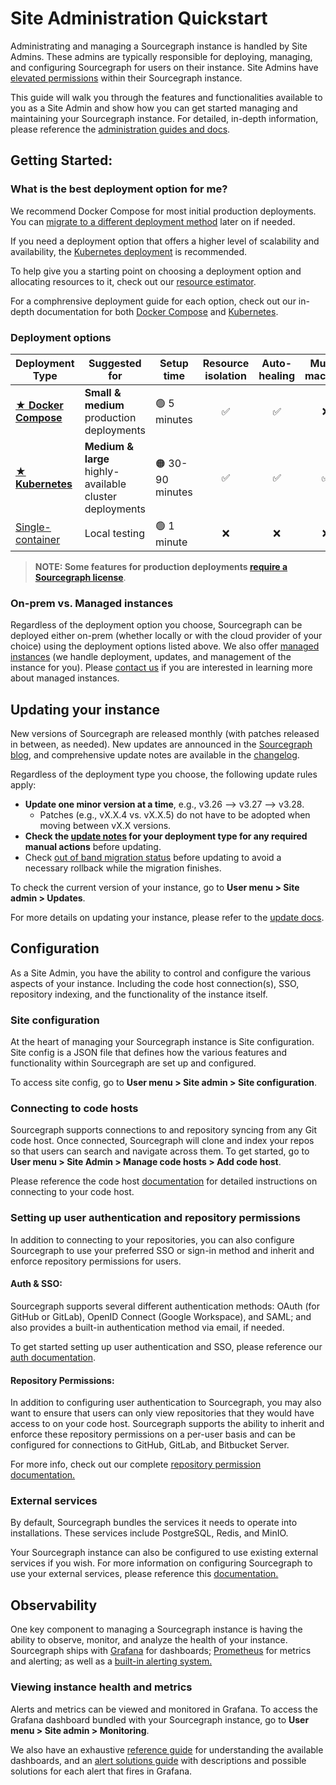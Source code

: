 # Site Administration Quickstart 
Administrating and managing a Sourcegraph instance is handled by Site Admins. These admins are typically responsible for deploying, managing, and configuring Sourcegraph for users on their instance. Site Admins have [elevated permissions](https://docs.sourcegraph.com/admin/privileges) within their Sourcegraph instance. 

This guide will walk you through the features and functionalities available to you as a Site Admin and show how you can get started managing and maintaining your Sourcegraph instance. For detailed, in-depth information, please reference the [administration guides and docs](https://docs.sourcegraph.com/admin "Administration guides and documentation").

## Getting Started:

### What is the best deployment option for me?
We recommend Docker Compose for most initial production deployments. You can [migrate to a different deployment method](https://docs.sourcegraph.com/admin/updates#migrating-to-a-new-deployment-type) later on if needed.

If you need a deployment option that offers a higher level of scalability and availability, the [Kubernetes deployment](https://docs.sourcegraph.com/admin/install/kubernetes) is recommended. 

To help give you a starting point on choosing a deployment option and allocating resources to it, check out our [resource estimator](https://docs.sourcegraph.com/admin/install/resource_estimator).

For a comphrensive deployment guide for each option, check out our in-depth documentation for both [Docker Compose](https://docs.sourcegraph.com/admin/install/docker-compose) and [Kubernetes](https://docs.sourcegraph.com/admin/install/kubernetes).

### Deployment options 
| Deployment Type                                             | Suggested for                                           | Setup time        | Resource isolation | Auto-healing | Multi-machine |
| ----------------------------------------------------------- | ------------------------------------------------------- | ----------------- | :----------------: | :----------: | :-----------: |
| [**★ Docker Compose**](https://docs.sourcegraph.com/admin/install/docker-compose) | **Small & medium** production deployments               | 🟢 5 minutes     |         ✅         |      ✅      |      ❌       |
| [**★ Kubernetes**](https://docs.sourcegraph.com/admin/install/kubernetes)         | **Medium & large** highly-available cluster deployments | 🟠 30-90 minutes |         ✅         |      ✅      |      ✅       |
| [Single-container](https://docs.sourcegraph.com/admin/install/docker)              | Local testing                                           | 🟢 1 minute      |         ❌         |      ❌      |      ❌       |

> **NOTE: Some features for production deployments [require a Sourcegraph license](https://about.sourcegraph.com/pricing/)**.

### On-prem vs. Managed instances
Regardless of the deployment option you choose, Sourcegraph can be deployed either on-prem (whether locally or with the cloud provider of your choice) using the deployment options listed above. We also offer [managed instances](https://docs.sourcegraph.com/admin/install/managed) (we handle deployment, updates, and management of the instance for you). Please [contact us](https://about.sourcegraph.com/contact/sales) if you are interested in learning more about managed instances. 


## Updating your instance 
New versions of Sourcegraph are released monthly (with patches released in between, as needed). New updates are announced in the [Sourcegraph blog](https://about.sourcegraph.com/blog), and comprehensive update notes are available in the [changelog](https://docs.sourcegraph.com/CHANGELOG). 

Regardless of the deployment type you choose, the following update rules apply: 
- **Update one minor version at a time**, e.g., v3.26 –> v3.27 –> v3.28.
    - Patches (e.g., vX.X.4 vs. vX.X.5) do not have to be adopted when moving between vX.X versions.
- **Check the [update notes](https://docs.sourcegraph.com/admin/updates#update-notes) for your deployment type for any required manual actions** before updating.
- Check [out of band migration status](https://docs.sourcegraph.com/admin/migration) before updating to avoid a necessary rollback while the migration finishes.

To check the current version of your instance, go to **User menu > Site admin > Updates**.

For more details on updating your instance, please refer to the [update docs](https://docs.sourcegraph.com/admin/updates).

## Configuration
As a Site Admin, you have the ability to control and configure the various aspects of your instance. Including the code host connection(s), SSO, repository indexing, and the functionality of the instance itself. 

### Site configuration 
At the heart of managing your Sourcegraph instance is Site configuration. Site config is a JSON file that defines how the various features and functionality within Sourcegraph are set up and configured. 

To access site config, go to **User menu > Site admin > Site configuration**.

### Connecting to code hosts
Sourcegraph supports connections to and repository syncing from any Git code host. Once connected, Sourcegraph will clone and index your repos so that users can search and navigate across them. To get started, go to **User menu > Site Admin > Manage code hosts > Add code host**.

Please reference the code host [documentation](https://docs.sourcegraph.com/admin/external_service "documentation") for detailed instructions on connecting to your code host.

### Setting up user authentication and repository permissions
In addition to connecting to your repositories, you can also configure Sourcegraph to use your preferred SSO or sign-in method and inherit and enforce repository permissions for users.

#### Auth & SSO:
Sourcegraph supports several different authentication methods: OAuth (for GitHub or GitLab), OpenID Connect (Google Workspace), and SAML; and also provides a built-in authentication method via email, if needed. 

To get started setting up user authentication and SSO, please reference our [auth documentation](https://docs.sourcegraph.com/admin/auth "auth documentation").

#### Repository Permissions:
In addition to configuring user authentication to Sourcegraph, you may also want to ensure that users can only view repositories that they would have access to on your code host. Sourcegraph supports the ability to inherit and enforce these repository permissions on a per-user basis and can be configured for connections to GitHub, GitLab, and Bitbucket Server.

For more info, check out our complete [repository permission documentation.](https://docs.sourcegraph.com/admin/repo/permissions#repository-permissions "repository permission documentation.")


### External services 
By default, Sourcegraph bundles the services it needs to operate into installations. These services include PostgreSQL, Redis, and MinIO. 

Your Sourcegraph instance can also be configured to use existing external services if you wish. For more information on configuring Sourcegraph to use your external services, please reference this [documentation.](https://docs.sourcegraph.com/admin/external_services)

## Observability 
One key component to managing a Sourcegraph instance is having the ability to observe, monitor, and analyze the health of your instance. Sourcegraph ships with [Grafana](https://grafana.com/) for dashboards; [Prometheus](https://prometheus.io/) for metrics and alerting; as well as a [built-in alerting system.](https://docs.sourcegraph.com/admin/observability/alerting)

### Viewing instance health and metrics
Alerts and metrics can be viewed and monitored in Grafana. To access the Grafana dashboard bundled with your Sourcegraph instance, go to **User menu > Site admin > Monitoring**.

We also have an exhaustive [reference guide](https://docs.sourcegraph.com/admin/observability/dashboards) for understanding the available dashboards, and an [alert solutions guide](https://docs.sourcegraph.com/admin/observability/alert_solutions) with descriptions and possible solutions for each alert that fires in Grafana. 

